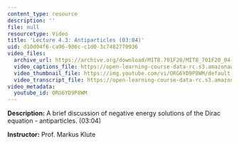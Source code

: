 ```yaml
---
content_type: resource
description: ''
file: null
resourcetype: Video
title: 'Lecture 4.3: Antiparticles (03:04)'
uid: d10d04f6-ca96-986c-c1d0-3c7482770936
video_files:
  archive_url: https://archive.org/download/MIT8.701F20/MIT8_701F20_04-03_Antiparticles_300k.mp4
  video_captions_file: https://open-learning-course-data-rc.s3.amazonaws.com/8-701-introduction-to-nuclear-and-particle-physics-fall-2020/48800b0b4dca5f4d87e7b8a142dbcf3c_ORG6YD9P8WM.vtt
  video_thumbnail_file: https://img.youtube.com/vi/ORG6YD9P8WM/default.jpg
  video_transcript_file: https://open-learning-course-data-rc.s3.amazonaws.com/8-701-introduction-to-nuclear-and-particle-physics-fall-2020/aab5954e3d20f108718249d6b501bf94_ORG6YD9P8WM.pdf
video_metadata:
  youtube_id: ORG6YD9P8WM
---
```


**Description:** A brief discussion of negative energy solutions of the Dirac equation - antiparticles. (03:04)

**Instructor:** Prof. Markus Klute